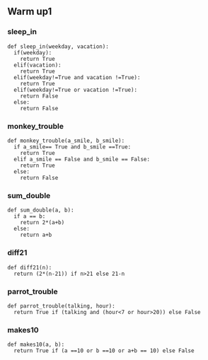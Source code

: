 ## Warm up1

### sleep_in

```
def sleep_in(weekday, vacation):
  if(weekday):
    return True
  elif(vacation):
    return True
  elif(weekday!=True and vacation !=True):
    return True
  elif(weekday!=True or vacation !=True):
    return False
  else:
    return False
```

### monkey_trouble

```
def monkey_trouble(a_smile, b_smile):
  if a_smile== True and b_smile ==True:
    return True
  elif a_smile == False and b_smile == False:
    return True
  else:
    return False
```

### sum_double

```
def sum_double(a, b):
  if a == b:
    return 2*(a+b)
  else:
    return a+b
```

### diff21

```
def diff21(n):
  return (2*(n-21)) if n>21 else 21-n 
```


### parrot_trouble

```
def parrot_trouble(talking, hour):
  return True if (talking and (hour<7 or hour>20)) else False
```

### makes10

```
def makes10(a, b):
  return True if (a ==10 or b ==10 or a+b == 10) else False
```

